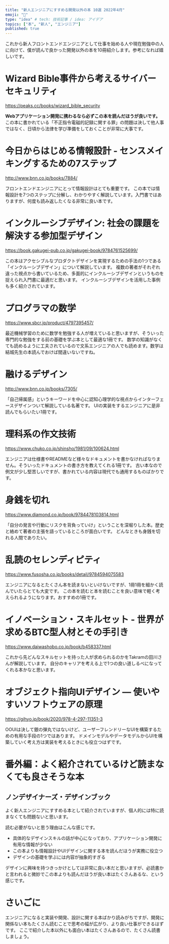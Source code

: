 ```yaml
---
title: "新人エンジニアにすすめる開発以外の本 10選 2022年4月"
emoji: "🌊"
type: "idea" # tech: 技術記事 / idea: アイデア
topics: ["本", "新人", "エンジニア"]
published: true
---
```


これから新人フロントエンドエンジニアとして仕事を始める人や現在勉強中の人に向けて、僕が読んで良かった開発以外の本を10冊紹介します。参考になれば嬉しいです。

# Wizard Bible事件から考えるサイバーセキュリティ

https://peaks.cc/books/wizard_bible_security

**Webアプリケーション開発に携わるなら必ずこの本を読んだほうが良いです。**
この本に書かれている「不正指令電磁的記録に関する罪」の問題は決して他人事ではなく、日頃から法律を学び準備をしておくことが非常に大事です。

# 今日からはじめる情報設計 - センスメイキングするための7ステップ

http://www.bnn.co.jp/books/7884/

フロントエンドエンジニアにとって情報設計はとても重要です。
この本では情報設計を7つのステップに分解し、わかりやすく解説しています。入門書ではありますが、何度も読み返したくなる非常に良い本です。

# インクルーシブデザイン: 社会の課題を解決する参加型デザイン 

https://book.gakugei-pub.co.jp/gakugei-book/9784761525699/

この本はアクセシブルなプロダクトデザインを実現するための手法の1つである「インクルーシブデザイン」について解説しています。
複数の著者がそれぞれ違った視点から書いているため、多面的にインクルーシブデザインというものを捉えられ入門書に最適だと思います。
インクルーシブデザインを活用した事例も多く紹介されています。

# プログラマの数学

https://www.sbcr.jp/product/4797395457/

最近機械学習のために数学を勉強する人が増えていると思いますが、そういった専門的な勉強をする前の基礎を学ぶ本として最適な1冊です。
数学の知識がなくても読めるように工夫されているので文系エンジニアの人でも読めます。数学は結城先生の本読んでおけば間違いないですね。

# 融けるデザイン

http://www.bnn.co.jp/books/7305/

「自己帰属感」というキーワードを中心に認知心理学的な視点からインターフェースデザインついて解説している名著です。
UIの実装をするエンジニアに是非読んでもらいたい1冊です。

# 理科系の作文技術

https://www.chuko.co.jp/shinsho/1981/09/100624.html

エンジニアは仕様書やREADMEなど様々なドキュメントを書かなければなりません。そういったドキュメントの書き方を教えてくれる1冊です。
古い本なので例文が少し堅苦しいですが、書かれている内容は現代でも通用するものばかりです。

# 身銭を切れ

https://www.diamond.co.jp/book/9784478103814.html

「自分の発言や行動にリスクを背負っていけ」ということを深堀りした本。歴史と絡めて著者の主張を語っているところが面白いです。
どんなときも身銭を切れる人間でありたい。

# 乱読のセレンディピティ

https://www.fusosha.co.jp/books/detail/9784594075583

エンジニアになるとたくさん本を読まないといけないですが、1冊1冊を細かく読んでいたらとても大変です。
この本を読むと本を読むことを良い意味で軽く考えられるようになります。おすすめの1冊です。

# イノベーション・スキルセット - 世界が求めるBTC型人材とその手引き

https://www.daiwashobo.co.jp/book/b458337.html

これから先どんなスキルセットを持った人が求められるのかをTakramの田川さんが解説しています。
自分のキャリアを考える上で1つの良い道しるべになってくれる本かなと思います。

# オブジェクト指向UIデザイン ― 使いやすいソフトウェアの原理

https://gihyo.jp/book/2020/978-4-297-11351-3

OOUIは決して銀の弾丸ではないけど、ユーザーフレンドリーなUIを構築するための有用な手段の1つではあります。
ドメインモデルやデータモデルからUIを構築していく考え方は実装を考えるときにも役立つはずです。

# 番外編：よく紹介されているけど読まなくても良さそうな本

## ノンデザイナーズ・デザインブック

よく新人エンジニアにすすめる本として紹介されていますが、個人的には特に読まなくても問題ないと思います。

読む必要がないと思う理由はこんな感じです。
- 具体的なデザインスキルの話が中心になっており、アプリケーション開発に有用な情報が少ない
- この本よりも情報設計やUIデザインに関する本を読んだほうが実務に役立つ
- デザインの基礎を学ぶには内容が抽象的すぎる

デザインに興味を持つきっかけとしては非常に良い本だと思いますが、必読書かと言われると微妙でこの本よりも読んだほうが良い本はたくさんあるな、という感じです。

# さいごに

エンジニアになると実装や開発、設計に関する本ばかり読みがちですが、開発に関係ない本もたくさん読むことで思考の幅が広がり、より良い仕事ができるはずです。
ここで紹介した本以外にも面白い本はたくさんあるので、たくさん読書しましょう。